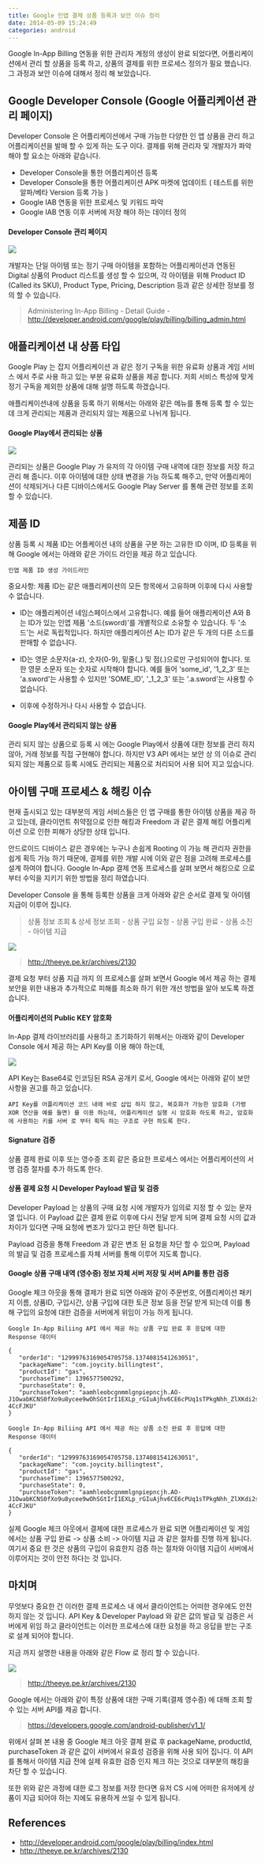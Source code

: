 ```yaml
---
title: Google 인앱 결제 상품 등록과 보안 이슈 정리
date: 2014-05-09 15:24:49
categories: android
---
```


Google In-App Billing 연동을 위한 관리자 계정의 생성이 완료 되었다면, 어플리케이션에서 관리 할 상품을 등록 하고, 상품의 결제를 위한 프로세스 정의가 필요 했습니다. 그 과정과 보안 이슈에 대해서 정리 해 보았습니다.

## Google Developer Console (Google 어플리케이션 관리 페이지)                                
Developer Console 은 어플리케이션에서 구매 가능한 다양한 인 앱 상품을 관리 하고 어플리케이션을 발매 할 수 있게 하는 도구 이다. 결제를 위해 관리자 및 개발자가 파악 해야 할 요소는 아래와 같습니다.

- Developer Console을 통한 어플리케이션 등록
- Developer Console을 통한 어플리케이션 APK 마켓에 업데이트 ( 테스트를 위한 알파/베타 Version 등록 가능 ) 
- Google IAB 연동을 위한 프로세스 및 키워드 파악
- Google IAB 연동 이후 서버에 저장 해야 하는 데이터 정의

#### Developer Console 관리 페이지

<img src='https://lh4.googleusercontent.com/Mf-qBDJ76lS8VLMhnWbKgDP0JVTJH_hIcttbTko8ZFwWGaXDomPlXgHC66GXXhL_5uiFP64mZ_tzffLBS-YzEkz7y1y-_iOa6qcSXoCcKKTlteO3u4_VrG9QySqw-Abxow' />

개발자는 단일 아이템 또는 정기 구매 아이템을 포함하는 어플리케이션과 연동된 Digital 상품의 Product 리스트를 생성 할 수 있으며,  각 아이템을 위해 Product ID (Called its SKU), Product Type, Pricing, Description 등과 같은 상세한 정보를 정의 할 수 있습니다.

> Administering In-App Billing - Detail Guide - http://developer.android.com/google/play/billing/billing_admin.html

## 애플리케이션 내 상품 타입

Google Play 는 잡지 어플리케이션 과 같은 정기 구독을 위한 유료화 상품과 게임 서비스 에서 주로 사용 하고 있는 부분 유료화 상품을 제공 합니다. 저희 서비스 특성에 맞게 정기 구독을 제외한 상품에 대해 설명 하도록 하겠습니다.

애플리케이션내에 상품을 등록 하기 위해서는 아래와 같은 메뉴를 통해 등록 할 수 있는데 크게 관리되는 제품과 관리되지 않는 제품으로 나뉘게 됩니다.


#### Google Play에서 관리되는 상품

<img src='https://lh5.googleusercontent.com/WN4Gr1cEJVVd7i1XNu30ykndOBTpqicQgfdeAsCvC03nm0aIkZJkH9kGjVxTeDoaGsAB4KqCCeB8BemWP1k_j9rVBauv8ZnppZrCc0gksGvt-zB3zIlR9OJrPb294WoLSg' />

관리되는 상품은 Google Play 가 유저의 각 아이템 구매 내역에 대한 정보를 저장 하고 관리 해 줍니다. 이후 아이템에 대한 상태 변경을 가능 하도록 해주고, 만약 어플리케이션이 삭제되거나 다른 디바이스에서도 Google Play Server 를 통해 관련 정보를 조회 할 수 있습니다.


## 제품 ID

상품 등록 시 제품 ID는 어플케이션 내의 상품을 구분 하는 고유한 ID 이며, ID 등록을 위해 Google 에서는 아래와 같은 가이드 라인을 제공 하고 있습니다.

`인앱 제품 ID 생성 가이드라인`

중요사항: 제품 ID는 같은 애플리케이션의 모든 항목에서 고유하며 이후에 다시 사용할 수 없습니다.

- ID는 애플리케이션 네임스페이스에서 고유합니다. 예를 들어 애플리케이션 A와 B는 ID가 있는 인앱 제품 '소드(sword)'를 개별적으로 소유할 수 있습니다. 두 '소드'는 서로 독립적입니다. 하지만 애플리케이션 A는 ID가 같은 두 개의 다른 소드를 판매할 수 없습니다.

- ID는 영문 소문자(a-z), 숫자(0-9), 밑줄(_) 및 점(.)으로만 구성되어야 합니다. 또한 영문 소문자 또는 숫자로 시작해야 합니다. 예를 들어 'some_id', '1_2_3' 또는 'a.sword'는 사용할 수 있지만 'SOME_ID', '_1_2_3' 또는 '.a.sword'는 사용할 수 없습니다.

- 이후에 수정하거나 다시 사용할 수 없습니다.


#### Google Play에서 관리되지 않는 상품

관리 되지 않는 상품으로 등록 시 에는 Google Play에서 상품에 대한 정보를 관리 하지 않아, 거래 정보를 직접 구현해야 합니다. 하지만 V3 API 에서는 보안 상 의 이슈로 관리되지 않는 제품으로 등록 시에도 관리되는 제품으로 처리되어 사용 되어 지고 있습니다.


## 아이템 구매 프로세스 & 해킹 이슈

현재 출시되고 있는 대부분의 게임 서비스들은 인 앱 구매를 통한 아이템 상품을 제공 하고 있는데, 클라이언트 취약점으로 인한 해킹과 Freedom 과 같은 결제 해킹 어플리케이션 으로 인한 피해가 상당한 상태 입니다.

안드로이드 디바이스 같은 경우에는 누구나 손쉽게 Rooting 이 가능 해 관리자 권한을 쉽게 획득 가능 하기 때문에, 결제를 위한 개발 시에 이와 같은 점을 고려해 프로세스를 설계 하여야 합니다. Google In-App 결제 연동 프로세스를 살펴 보면서 해킹으로 으로 부터 수익을 지키기 위한 방법을 정리 하였습니다.

Developer Console 을 통해 등록한 상품을 크게 아래와 같은 순서로 결제 및 아이템 지급이 이루어 집니다.

> 상품 정보 조회 & 상세 정보 조회 - 상품 구입 요청 - 상품 구입 완료 - 상품 소진 - 아이템 지급 

<img src='https://lh3.googleusercontent.com/vPNljgYJOfwIp1KwjaIpJnQ-bBNGaXd9Tl-bmIVKv_eHmP85CV1YMDLRzDYadH-G5O5RNpxjeZtP3tROLiYYLR8WV_qquBtGovrhQYA6UiK5BDW-y_aTiBm7ILAWlqjOOQ' />

> http://theeye.pe.kr/archives/2130

결제 요청 부터 상품 지급 까지 의 프로세스를 살펴 보면서 Google 에서 제공 하는 결제 보안을 위한 내용과 추가적으로 피해를 최소화 하기 위한 개선 방법을 알아 보도록 하겠습니다.

#### 어플리케이션의 Public KEY 암호화

In-App 결제 라이브러리를 사용하고 초기화하기 위해서는 아래와 같이 Developer Console 에서 제공 하는 API Key를 이용 해야 하는데,

<img src='https://lh6.googleusercontent.com/uozKg0WISfQkW63IP6W2oX91oX-eyLoewl94PCDXvtm__mTIW3aEqDGyb9c3Y7lLlaXg7GJAwP3PrvZNdtshOKUcaLHug8pDUhWQC_FIVluGrvMESs5PbPfKnOqOUH6xPw' />


API Key는 Base64로 인코딩된 RSA 공개키 로서, Google 에서는 아래와 같이 보안 사항을 권고를 하고 있습니다.

```
API Key를 어플리케이션 코드 내에 바로 삽입 하지 않고, 복호화가 가능한 암호화 (가령 XOR 연산을 예를 들면) 를 이용 하는데, 어플리케이션 실행 시 암호화 하도록 하고, 암호화에 사용하는 키를 서버 로 부터 획득 하는 구조로 구현 하도록 한다. 
```

#### Signature 검증 

상품 결제 완료 이후 또는 영수증 조회 같은 중요한 프로세스 에서는 어플리케이션의 서명 검증 절차를 추가 하도록 한다.

#### 상품 결제 요청 시 Developer Payload 발급 및 검증

Developer Payload 는 상품의 구매 요청 시에 개발자가 임의로 지정 할 수 있는 문자열 입니다. 이 Payload 값은 결제 완료 이후에 다시 전달 받게 되며 결제 요청 시의 값과 차이가 있다면 구매 요청에 변조가 있다고 판단 하면 됩니다.

Payload 검증을 통해 Freedom 과 같은 변조 된 요청을 차단 할 수 있으며, Payload 의 발급 및 검증 프로세스를  자체 서버를 통해 이루어 지도록 합니다.

#### Google 상품 구매 내역 (영수증) 정보 자체 서버 저장 및 서버 API를 통한 검증

Google 체크 아웃을 통해 결제가 완료 되면 아래와 같이 주문번호, 어플리케이션 패키지 이름, 상품ID, 구입시간, 상품 구입에 대한 토큰 정보 등을 전달 받게 되는데 이를 통해 구입의 요청에 대한 검증을 서버에게 위임이 가능 하게 됩니다.

`Google In-App Biliing API 에서 제공 하는 상품 구입 완료 후 응답에 대한 Response 데이터`
```
{
   "orderId": "12999763169054705758.1374081541263051",
   "packageName": "com.joycity.billingtest",
   "productId": "gas",
   "purchaseTime": 1396577500292,
   "purchaseState": 0,
   "purchaseToken": "aamhleobcgnmmlgnpiepncjh.AO-J1OwabKCNS0fXo9u8ycee9wOhSGtIrI1EXLp_rGIuAjhv6CE6cPUq1sTPkgNhh_ZlXKdi2sP4DcBTyRdCViHPcypYFultoC9qUseC5C9RPwl-4CcFJKU"
}
```

`Google In-App Biliing API 에서 제공 하는 상품 소진 완료 후 응답에 대한 Response 데이터`
```
{
   "orderId": "12999763169054705758.1374081541263051",
   "packageName": "com.joycity.billingtest",
   "productId": "gas",
   "purchaseTime": 1396577500292,
   "purchaseState": 0,
   "purchaseToken": "aamhleobcgnmmlgnpiepncjh.AO-J1OwabKCNS0fXo9u8ycee9wOhSGtIrI1EXLp_rGIuAjhv6CE6cPUq1sTPkgNhh_ZlXKdi2sP4DcBTyRdCViHPcypYFultoC9qUseC5C9RPwl-4CcFJKU"
}
```

실제 Google 체크 아웃에서 결제에 대한 프로세스가 완료 되면 어플리케이션 및 게임 에서는 상품 구입 완료 -> 상품 소비 -> 아이템 지급 과 같은 절차를 진행 하게 됩니다. 여기서 중요 한 것은 상품의 구입이 유효한지 검증 하는 절차와 아이템 지급이 서버에서 이루어지는 것이 안전 하다는 것 입니다.


## 마치며


무엇보다 중요한 건 이러한 결제 프로세스 내 에서 클라이언트는 어떠한 경우에도 안전 하지 않는 것 입니다. API Key & Developer Payload 와 같은 값의 발급 및 검증은 서버에게 위임 하고 클라이언트는 이러한 프로세스에 대한 요청을 하고 응답을 받는 구조로 설계 되어야 합니다. 

지금 까지 설명한 내용을 아래와 같은 Flow 로 정리 할 수 있습니다.

<img src='https://lh3.googleusercontent.com/RfvKgEwwRAKNwrJF2kIQcXj_CIYynuLbaMA5oMSbcTlP60sjcFo3blnTKwzma66ANqCYqMWjuzJ9BQyjcPy_7W2agtWro6bK_En6VpOx3a0btCLkdECHCWBmZWJ1u6L7jw' />

> http://theeye.pe.kr/archives/2130

Google 에서는 아래와 같이 특정 상품에 대한 구매 기록(결제 영수증) 에 대해 조회 할 수 있는 서버 API를 제공 합니다. 

> https://developers.google.com/android-publisher/v1_1/ 


위에서 살펴 본 내용 중 Google 체크 아웃 결제 완료 후 packageName, productId, purchaseToken 과 같은 값이 서버에서 유효성 검증을 위해 사용 되어 집니다. 이 API를 통해서 아이템 지급 전에 실제 유효한 검증 인지 체크 하는 것으로 대부분의 해킹을 차단 할 수 있습니다.

또한 위와 같은 과정에 대한 로그 정보를 저장 한다면 유저 CS 시에 어떠한 유저에게 상품이 지급 되어야 하는 지에도 유용하게 쓰일 수 있게 됩니다.

## References

- http://developer.android.com/google/play/billing/index.html 
- http://theeye.pe.kr/archives/2130
